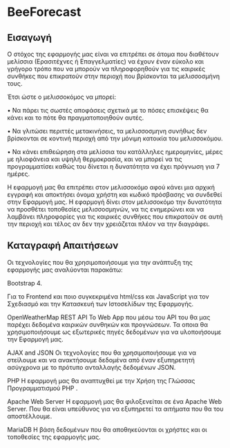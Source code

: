 # BeeForecast
Εισαγωγή
-----------------------------------------------------------------------------------------
Ο στόχος της εφαρμογής μας είναι να επιτρέπει σε άτομα που διαθέτουν μελίσσια (Ερασιτέχνες ή Επαγγελματίες) να έχουν έναν εύκολο και γρήγορο τρόπο που να μπορούν να πληροφορηθούν για τις καιρικές συνθήκες που επικρατούν στην περιοχή που βρίσκονται τα μελισσοσμήνη τους.

Έτσι ώστε ο μελισσοκόμος να μπορεί:

  •	Να πάρει τις σωστές αποφάσεις σχετικά με το πόσες επισκέψεις θα κάνει και το πότε θα πραγματοποιηθούν αυτές. 

  •	Να γλιτώσει περιττές μετακινήσεις,  τα μελισσοσμηνη  συνήθως δεν βρίσκονται σε κοντινή περιοχή από την μόνιμη κατοικία του μελισσοκόμου. 

  •	Να κάνει επιθεώρηση στα μελίσσια του  κατάλληλες ημερομηνίες, μέρες με ηλιοφάνεια και υψηλή θερμοκρασία,  και να μπορεί να τις προγραμματίσει καθώς του δίνεται η δυνατότητα να έχει πρόγνωση για 7 ημέρες.

Η  εφαρμογή μας θα επιτρέπει στον μελισσοκόμο αφού κάνει μια αρχική εγγραφή και αποκτήσει όνομα χρήστη και κωδικό πρόσβασης να συνδεθεί στην Εφαρμογή μας. Η εφαρμογή δίνει στον μελισσοκόμο την δυνατότητα να προσθέτει τοποθεσίες μελισσοσμηνών, να τις ενημερώνει και  να λαμβάνει πληροφορίες για τις καιρικές συνθήκες που επικρατούν σε αυτή την περιοχή και τέλος αν δεν την χρειάζεται πλέον να την διαγράφει.


Καταγραφή Απαιτήσεων
-----------------------------------------------------------------------------------------------------
Οι τεχνολογίες που θα χρησιμοποιήσουμε για την ανάπτυξη της εφαρμογής μας αναλύονται παρακάτω:


Bootstrap 4.

   Για το Frontend  και ποιο συγκεκριμένα html/css και JavaScript  για τον Σχεδιασμό και την Κατασκευή των Ιστοσελίδων της Εφαρμογής. 
 
OpenWeatherMap REST API 
    Το Web App που μέσω του API του θα μας παρέχει δεδομένα καιρικών συνθηκών και  προγνώσεων. Τα οποια θα χρησιμοποιήσουμε ως εξωτερικές πηγές δεδομένων για να υλοποιήσουμε  την Εφαρμογή μας.

AJAX and JSON 
    Οι τεχνολογίες που θα χρησιμοποιήσουμε για να στείλουμε και να ανακτήσουμε δεδομένα από έναν εξυπηρετητή ασύγχρονα με το  πρότυπο ανταλλαγής δεδομένων JSON.

PHP 
    Η εφαρμογή μας θα αναπτυχθεί  με την Χρήση της Γλώσσας Προγραμματισμού PHP . 

Apache Web Server 
   H εφαρμογή μας θα φιλοξενείται σε ένα Apache Web Server. Που θα είναι υπεύθυνος για να εξυπηρετεί τα αιτήματα που θα του αποστέλλουμε.

MariaDB 
  Η βάση δεδομένων που θα αποθηκεύονται οι χρήστες και οι τοποθεσίες της εφαρμογής μας.
